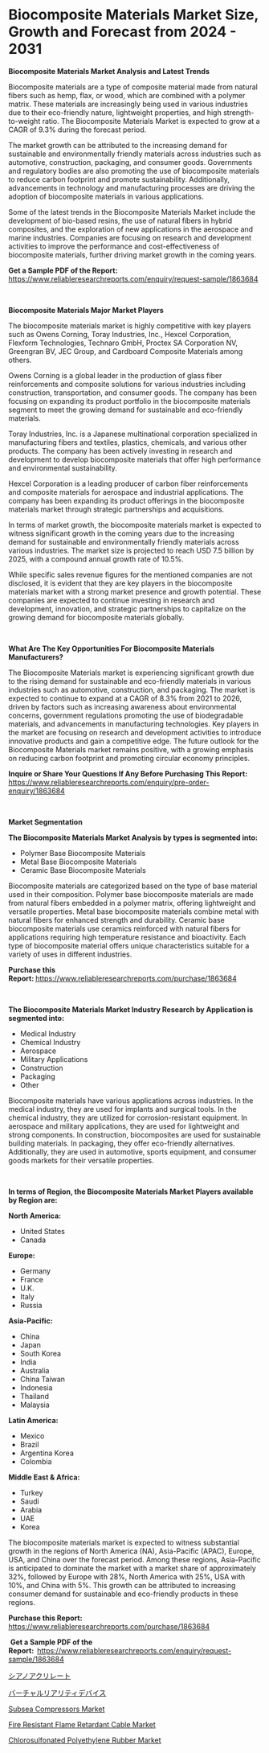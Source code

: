 <p><h1>Biocomposite Materials Market Size, Growth and Forecast from 2024 - 2031</h1></p><p><strong>Biocomposite Materials Market Analysis and Latest Trends</strong></p>
<p><p>Biocomposite materials are a type of composite material made from natural fibers such as hemp, flax, or wood, which are combined with a polymer matrix. These materials are increasingly being used in various industries due to their eco-friendly nature, lightweight properties, and high strength-to-weight ratio. The Biocomposite Materials Market is expected to grow at a CAGR of 9.3% during the forecast period.</p><p>The market growth can be attributed to the increasing demand for sustainable and environmentally friendly materials across industries such as automotive, construction, packaging, and consumer goods. Governments and regulatory bodies are also promoting the use of biocomposite materials to reduce carbon footprint and promote sustainability. Additionally, advancements in technology and manufacturing processes are driving the adoption of biocomposite materials in various applications.</p><p>Some of the latest trends in the Biocomposite Materials Market include the development of bio-based resins, the use of natural fibers in hybrid composites, and the exploration of new applications in the aerospace and marine industries. Companies are focusing on research and development activities to improve the performance and cost-effectiveness of biocomposite materials, further driving market growth in the coming years.</p></p>
<p><strong>Get a Sample PDF of the Report:&nbsp;</strong> <a href="https://www.reliableresearchreports.com/enquiry/request-sample/1863684">https://www.reliableresearchreports.com/enquiry/request-sample/1863684</a></p>
<p>&nbsp;</p>
<p><strong>Biocomposite Materials Major Market Players</strong></p>
<p><p>The biocomposite materials market is highly competitive with key players such as Owens Corning, Toray Industries, Inc., Hexcel Corporation, Flexform Technologies, Technaro GmbH, Proctex SA Corporation NV, Greengran BV, JEC Group, and Cardboard Composite Materials among others. </p><p>Owens Corning is a global leader in the production of glass fiber reinforcements and composite solutions for various industries including construction, transportation, and consumer goods. The company has been focusing on expanding its product portfolio in the biocomposite materials segment to meet the growing demand for sustainable and eco-friendly materials. </p><p>Toray Industries, Inc. is a Japanese multinational corporation specialized in manufacturing fibers and textiles, plastics, chemicals, and various other products. The company has been actively investing in research and development to develop biocomposite materials that offer high performance and environmental sustainability. </p><p>Hexcel Corporation is a leading producer of carbon fiber reinforcements and composite materials for aerospace and industrial applications. The company has been expanding its product offerings in the biocomposite materials market through strategic partnerships and acquisitions.</p><p>In terms of market growth, the biocomposite materials market is expected to witness significant growth in the coming years due to the increasing demand for sustainable and environmentally friendly materials across various industries. The market size is projected to reach USD 7.5 billion by 2025, with a compound annual growth rate of 10.5%.</p><p>While specific sales revenue figures for the mentioned companies are not disclosed, it is evident that they are key players in the biocomposite materials market with a strong market presence and growth potential. These companies are expected to continue investing in research and development, innovation, and strategic partnerships to capitalize on the growing demand for biocomposite materials globally.</p></p>
<p>&nbsp;</p>
<p><strong>What Are The Key Opportunities For Biocomposite Materials Manufacturers?</strong></p>
<p><p>The Biocomposite Materials market is experiencing significant growth due to the rising demand for sustainable and eco-friendly materials in various industries such as automotive, construction, and packaging. The market is expected to continue to expand at a CAGR of 8.3% from 2021 to 2026, driven by factors such as increasing awareness about environmental concerns, government regulations promoting the use of biodegradable materials, and advancements in manufacturing technologies. Key players in the market are focusing on research and development activities to introduce innovative products and gain a competitive edge. The future outlook for the Biocomposite Materials market remains positive, with a growing emphasis on reducing carbon footprint and promoting circular economy principles.</p></p>
<p><strong>Inquire or Share Your Questions If Any Before Purchasing This Report:</strong> <a href="https://www.reliableresearchreports.com/enquiry/pre-order-enquiry/1863684">https://www.reliableresearchreports.com/enquiry/pre-order-enquiry/1863684</a></p>
<p>&nbsp;</p>
<p><strong>Market Segmentation</strong></p>
<p><strong>The Biocomposite Materials Market Analysis by types is segmented into:</strong></p>
<p><ul><li>Polymer Base Biocomposite Materials</li><li>Metal Base Biocomposite Materials</li><li>Ceramic Base Biocomposite Materials</li></ul></p>
<p><p>Biocomposite materials are categorized based on the type of base material used in their composition. Polymer base biocomposite materials are made from natural fibers embedded in a polymer matrix, offering lightweight and versatile properties. Metal base biocomposite materials combine metal with natural fibers for enhanced strength and durability. Ceramic base biocomposite materials use ceramics reinforced with natural fibers for applications requiring high temperature resistance and bioactivity. Each type of biocomposite material offers unique characteristics suitable for a variety of uses in different industries.</p></p>
<p><strong>Purchase this Report:&nbsp;</strong><a href="https://www.reliableresearchreports.com/purchase/1863684">https://www.reliableresearchreports.com/purchase/1863684</a></p>
<p>&nbsp;</p>
<p><strong>The Biocomposite Materials Market Industry Research by Application is segmented into:</strong></p>
<p><ul><li>Medical Industry</li><li>Chemical Industry</li><li>Aerospace</li><li>Military Applications</li><li>Construction</li><li>Packaging</li><li>Other</li></ul></p>
<p><p>Biocomposite materials have various applications across industries. In the medical industry, they are used for implants and surgical tools. In the chemical industry, they are utilized for corrosion-resistant equipment. In aerospace and military applications, they are used for lightweight and strong components. In construction, biocomposites are used for sustainable building materials. In packaging, they offer eco-friendly alternatives. Additionally, they are used in automotive, sports equipment, and consumer goods markets for their versatile properties.</p></p>
<p>&nbsp;</p>
<p><strong>In terms of Region, the Biocomposite Materials Market Players available by Region are:</strong></p>
<p>
    <p> <strong> North America: </strong>
        <ul>
            <li>United States</li>
            <li>Canada</li>
        </ul>
        </p> 
    <p> <strong> Europe: </strong>
        <ul>
            <li>Germany</li>
            <li>France</li>
            <li>U.K.</li>
            <li>Italy</li>
            <li>Russia</li>
        </ul>
        </p> 
    <p> <strong> Asia-Pacific: </strong>
        <ul>
            <li>China</li>
            <li>Japan</li>
            <li>South Korea</li>
            <li>India</li>
            <li>Australia</li>
            <li>China Taiwan</li>
            <li>Indonesia</li>
            <li>Thailand</li>
            <li>Malaysia</li>
        </ul>
        </p> 
    <p> <strong> Latin America: </strong>
        <ul>
            <li>Mexico</li>
            <li>Brazil</li>
            <li>Argentina Korea</li>
            <li>Colombia</li>
        </ul>
        </p> 
    <p> <strong> Middle East & Africa: </strong>
        <ul>
            <li>Turkey</li>
            <li>Saudi</li>
            <li>Arabia</li>
            <li>UAE</li>
            <li>Korea</li>
        </ul>
    </p>
    </p>
<p><p>The biocomposite materials market is expected to witness substantial growth in the regions of North America (NA), Asia-Pacific (APAC), Europe, USA, and China over the forecast period. Among these regions, Asia-Pacific is anticipated to dominate the market with a market share of approximately 32%, followed by Europe with 28%, North America with 25%, USA with 10%, and China with 5%. This growth can be attributed to increasing consumer demand for sustainable and eco-friendly products in these regions.</p></p>
<p><strong>Purchase this Report: </strong><a href="https://www.reliableresearchreports.com/purchase/1863684">https://www.reliableresearchreports.com/purchase/1863684</a></p>
<p>&nbsp;<strong>Get a Sample PDF of the Report:&nbsp;&nbsp;</strong><a href="https://www.reliableresearchreports.com/enquiry/request-sample/1863684">https://www.reliableresearchreports.com/enquiry/request-sample/1863684</a></p>
<p><strong></strong></p>
<p><p><a href="https://github.com/ksxzwxabcuynh011/Market-Research-Report-List-1/blob/main/7181846192405.md">シアノアクリレート</a></p><p><a href="https://github.com/mcbeesbxa270/Market-Research-Report-List-1/blob/main/3378014192406.md">バーチャルリアリティデバイス</a></p><p><a href="https://issuu.com/reportprime-2/docs/subsea-compressors-market-size-2030.pptx">Subsea Compressors Market</a></p><p><a href="https://issuu.com/reportprime-2/docs/fire-resistant-flame-retardant-cable-market-size-2">Fire Resistant Flame Retardant Cable Market</a></p><p><a href="https://github.com/dx0328/Market-Research-Report-List-1/blob/main/chlorosulfonated-polyethylene-rubber-market.md">Chlorosulfonated Polyethylene Rubber Market</a></p></p>